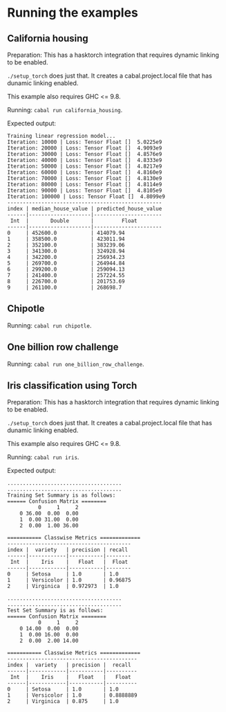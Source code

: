 # Running the examples

## California housing

Preparation:
This has a hasktorch integration that requires dynamic linking to be enabled.

`./setup_torch` does just that. It creates a cabal.project.local file that has dunamic linking enabled.

This example also requires GHC <= 9.8.

Running:
`cabal run california_housing`.

Expected output:

```
Training linear regression model...
Iteration: 10000 | Loss: Tensor Float []  5.0225e9   
Iteration: 20000 | Loss: Tensor Float []  4.9093e9   
Iteration: 30000 | Loss: Tensor Float []  4.8576e9   
Iteration: 40000 | Loss: Tensor Float []  4.8333e9   
Iteration: 50000 | Loss: Tensor Float []  4.8217e9   
Iteration: 60000 | Loss: Tensor Float []  4.8160e9   
Iteration: 70000 | Loss: Tensor Float []  4.8130e9   
Iteration: 80000 | Loss: Tensor Float []  4.8114e9   
Iteration: 90000 | Loss: Tensor Float []  4.8105e9   
Iteration: 100000 | Loss: Tensor Float []  4.8099e9   
--------------------------------------------------
index | median_house_value | predicted_house_value
------|--------------------|----------------------
 Int  |       Double       |         Float        
------|--------------------|----------------------
0     | 452600.0           | 414079.94            
1     | 358500.0           | 423011.94            
2     | 352100.0           | 383239.06            
3     | 341300.0           | 324928.94            
4     | 342200.0           | 256934.23            
5     | 269700.0           | 264944.84            
6     | 299200.0           | 259094.13            
7     | 241400.0           | 257224.55            
8     | 226700.0           | 201753.69            
9     | 261100.0           | 268698.7
```

## Chipotle

Running:
`cabal run chipotle`.

## One billion row challenge

Running:
`cabal run one_billion_row_challenge`.

## Iris classification using Torch

Preparation:
This has a hasktorch integration that requires dynamic linking to be enabled.

`./setup_torch` does just that. It creates a cabal.project.local file that has dunamic linking enabled.

This example also requires GHC <= 9.8.

Running:
`cabal run iris`.

Expected output:

```
.....................................
.....................................
Training Set Summary is as follows:
====== Confusion Matrix ========
          0     1     2
    0 36.00  0.00  0.00
    1  0.00 31.00  0.00
    2  0.00  1.00 36.00

=========== Classwise Metrics =============
----------------------------------------
index |  variety   | precision | recall
------|------------|-----------|--------
 Int  |    Iris    |   Float   |  Float
------|------------|-----------|--------
0     | Setosa     | 1.0       | 1.0
1     | Versicolor | 1.0       | 0.96875
2     | Virginica  | 0.972973  | 1.0

.....................................
.....................................
Test Set Summary is as follows:
====== Confusion Matrix ========
          0     1     2
    0 14.00  0.00  0.00
    1  0.00 16.00  0.00
    2  0.00  2.00 14.00

=========== Classwise Metrics =============
------------------------------------------
index |  variety   | precision |  recall
------|------------|-----------|----------
 Int  |    Iris    |   Float   |   Float
------|------------|-----------|----------
0     | Setosa     | 1.0       | 1.0
1     | Versicolor | 1.0       | 0.8888889
2     | Virginica  | 0.875     | 1.0
```